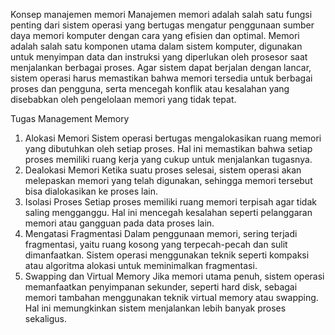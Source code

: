 Konsep manajemen memori
Manajemen memori adalah salah satu fungsi penting dari sistem operasi yang bertugas mengatur penggunaan 
sumber daya memori komputer dengan cara yang efisien dan optimal. Memori adalah salah satu komponen utama dalam sistem komputer, digunakan untuk menyimpan data dan instruksi yang diperlukan oleh prosesor saat menjalankan berbagai proses. Agar sistem dapat berjalan dengan lancar, sistem operasi harus memastikan bahwa memori tersedia untuk berbagai proses dan pengguna, serta mencegah konflik atau kesalahan yang disebabkan oleh pengelolaan memori yang tidak tepat.

Tugas Management Memory
1. Alokasi Memori
Sistem operasi bertugas mengalokasikan ruang memori yang dibutuhkan oleh setiap proses. Hal ini memastikan bahwa setiap proses memiliki ruang kerja yang cukup untuk menjalankan tugasnya.
2. Dealokasi Memori
Ketika suatu proses selesai, sistem operasi akan melepaskan memori yang telah digunakan, sehingga memori tersebut bisa dialokasikan ke proses lain.
3. Isolasi Proses
Setiap proses memiliki ruang memori terpisah agar tidak saling mengganggu. Hal ini mencegah kesalahan seperti pelanggaran memori atau gangguan pada data proses lain.
4. Mengatasi Fragmentasi
Dalam penggunaan memori, sering terjadi fragmentasi, yaitu ruang kosong yang terpecah-pecah dan sulit dimanfaatkan. Sistem operasi menggunakan teknik seperti kompaksi atau algoritma alokasi untuk meminimalkan fragmentasi.
5. Swapping dan Virtual Memory
Jika memori utama penuh, sistem operasi memanfaatkan penyimpanan sekunder, seperti hard disk, sebagai memori tambahan menggunakan teknik virtual memory atau swapping. Hal ini memungkinkan sistem menjalankan lebih banyak proses sekaligus.